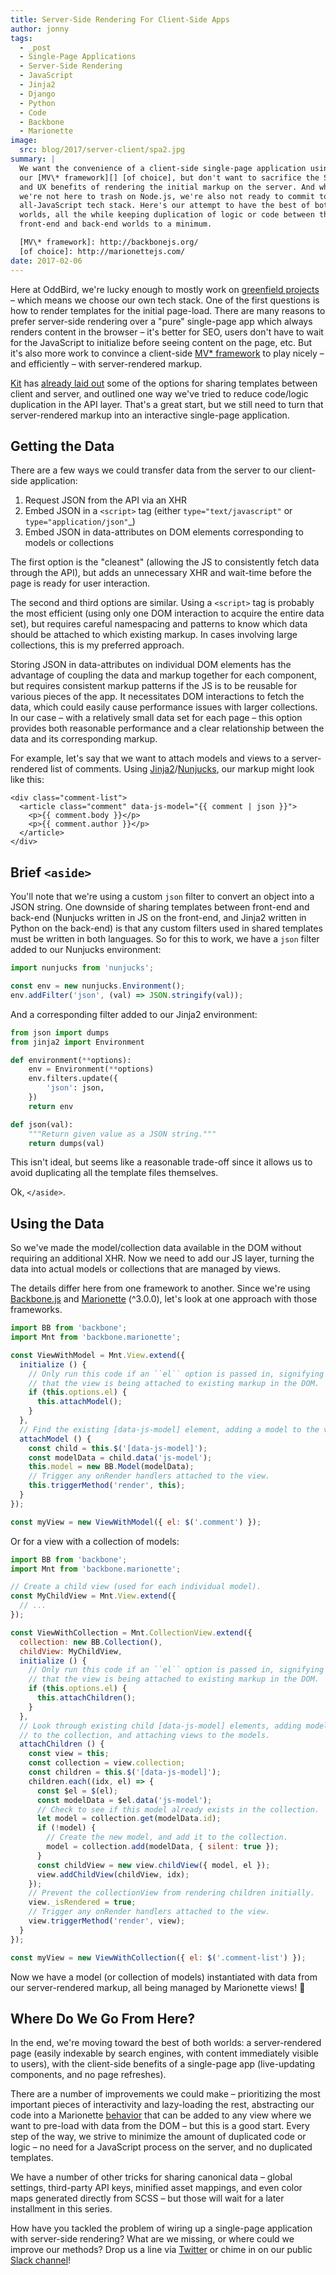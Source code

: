 ```yaml
---
title: Server-Side Rendering For Client-Side Apps
author: jonny
tags:
  - _post
  - Single-Page Applications
  - Server-Side Rendering
  - JavaScript
  - Jinja2
  - Django
  - Python
  - Code
  - Backbone
  - Marionette
image:
  src: blog/2017/server-client/spa2.jpg
summary: |
  We want the convenience of a client-side single-page application using
  our [MV\* framework][] [of choice], but don't want to sacrifice the SEO
  and UX benefits of rendering the initial markup on the server. And while
  we're not here to trash on Node.js, we're also not ready to commit to an
  all-JavaScript tech stack. Here's our attempt to have the best of both
  worlds, all the while keeping duplication of logic or code between the
  front-end and back-end worlds to a minimum.

  [MV\* framework]: http://backbonejs.org/
  [of choice]: http://marionettejs.com/
date: 2017-02-06
---
```


Here at OddBird, we're lucky enough to mostly work on [greenfield
projects] – which means we choose our own tech stack. One of the first
questions is how to render templates for the initial page-load. There
are many reasons to prefer server-side rendering over a "pure"
single-page app which always renders content in the browser – it's
better for SEO, users don't have to wait for the JavaScript to
initialize before seeing content on the page, etc. But it's also more
work to convince a client-side [MV\* framework] to play nicely – and
efficiently – with server-rendered markup.

[Kit] has [already laid out] some of the options for sharing templates
between client and server, and outlined one way we've tried to reduce
code/logic duplication in the API layer. That's a great start, but we
still need to turn that server-rendered markup into an interactive
single-page application.

[greenfield projects]: https://en.wikipedia.org/wiki/Greenfield_project
[MV\* framework]: http://backbonejs.org/
[Kit]: /authors/kit/
[already laid out]: /2016/12/16/server-side-rendering-spa/

## Getting the Data

There are a few ways we could transfer data from the server to our
client-side application:

1.  Request JSON from the API via an XHR
2.  Embed JSON in a `<script>` tag (either `type="text/javascript"` or
    `type="application/json"`\_)
3.  Embed JSON in data-attributes on DOM elements corresponding to
    models or collections

The first option is the "cleanest" (allowing the JS to consistently
fetch data through the API), but adds an unnecessary XHR and wait-time
before the page is ready for user interaction.

The second and third options are similar. Using a `<script>` tag is
probably the most efficient (using only one DOM interaction to acquire
the entire data set), but requires careful namespacing and patterns to
know which data should be attached to which existing markup. In cases
involving large collections, this is my preferred approach.

Storing JSON in data-attributes on individual DOM elements has the
advantage of coupling the data and markup together for each component,
but requires consistent markup patterns if the JS is to be reusable for
various pieces of the app. It necessitates DOM interactions to fetch the
data, which could easily cause performance issues with larger
collections. In our case – with a relatively small data set for each
page – this option provides both reasonable performance and a clear
relationship between the data and its corresponding markup.

For example, let's say that we want to attach models and views to a
server-rendered list of comments. Using [Jinja2]/[Nunjucks], our markup
might look like this:

```django
<div class="comment-list">
  <article class="comment" data-js-model="{​{ comment | json }}">
    <p>{​{ comment.body }}</p>
    <p>{​{ comment.author }}</p>
  </article>
</div>
```

[Jinja2]: http://jinja.pocoo.org/docs/dev/
[Nunjucks]: https://mozilla.github.io/nunjucks/

## Brief `<aside>`

You'll note that we're using a custom `json` filter to convert an object
into a JSON string. One downside of sharing templates between front-end
and back-end (Nunjucks written in JS on the front-end, and Jinja2
written in Python on the back-end) is that any custom filters used in
shared templates must be written in both languages. So for this to work,
we have a `json` filter added to our Nunjucks environment:

```js
import nunjucks from 'nunjucks';

const env = new nunjucks.Environment();
env.addFilter('json', (val) => JSON.stringify(val));
```

And a corresponding filter added to our Jinja2 environment:

```python
from json import dumps
from jinja2 import Environment

def environment(**options):
    env = Environment(**options)
    env.filters.update({
        'json': json,
    })
    return env

def json(val):
    """Return given value as a JSON string."""
    return dumps(val)
```

This isn't ideal, but seems like a reasonable trade-off since it allows
us to avoid duplicating all the template files themselves.

Ok, `</aside>`.

## Using the Data

So we've made the model/collection data available in the DOM without
requiring an additional XHR. Now we need to add our JS layer, turning
the data into actual models or collections that are managed by views.

The details differ here from one framework to another. Since we're using
[Backbone.js] and [Marionette] (^3.0.0), let's look at one approach with
those frameworks.

```js
import BB from 'backbone';
import Mnt from 'backbone.marionette';

const ViewWithModel = Mnt.View.extend({
  initialize () {
    // Only run this code if an ``el`` option is passed in, signifying
    // that the view is being attached to existing markup in the DOM.
    if (this.options.el) {
      this.attachModel();
    }
  },
  // Find the existing [data-js-model] element, adding a model to the view.
  attachModel () {
    const child = this.$('[data-js-model]');
    const modelData = child.data('js-model');
    this.model = new BB.Model(modelData);
    // Trigger any onRender handlers attached to the view.
    this.triggerMethod('render', this);
  }
});

const myView = new ViewWithModel({ el: $('.comment') });
```

Or for a view with a collection of models:

```js
import BB from 'backbone';
import Mnt from 'backbone.marionette';

// Create a child view (used for each individual model).
const MyChildView = Mnt.View.extend({
  // ...
});

const ViewWithCollection = Mnt.CollectionView.extend({
  collection: new BB.Collection(),
  childView: MyChildView,
  initialize () {
    // Only run this code if an ``el`` option is passed in, signifying
    // that the view is being attached to existing markup in the DOM.
    if (this.options.el) {
      this.attachChildren();
    }
  },
  // Look through existing child [data-js-model] elements, adding models
  // to the collection, and attaching views to the models.
  attachChildren () {
    const view = this;
    const collection = view.collection;
    const children = this.$('[data-js-model]');
    children.each((idx, el) => {
      const $el = $(el);
      const modelData = $el.data('js-model');
      // Check to see if this model already exists in the collection.
      let model = collection.get(modelData.id);
      if (!model) {
        // Create the new model, and add it to the collection.
        model = collection.add(modelData, { silent: true });
      }
      const childView = new view.childView({ model, el });
      view.addChildView(childView, idx);
    });
    // Prevent the collectionView from rendering children initially.
    view._isRendered = true;
    // Trigger any onRender handlers attached to the view.
    view.triggerMethod('render', view);
  }
});

const myView = new ViewWithCollection({ el: $('.comment-list') });
```

Now we have a model (or collection of models) instantiated with data
from our server-rendered markup, all being managed by Marionette views!
🎉

[Backbone.js]: http://backbonejs.org/
[Marionette]: http://marionettejs.com/

## Where Do We Go From Here?

In the end, we're moving toward the best of both worlds: a
server-rendered page (easily indexable by search engines, with content
immediately visible to users), with the client-side benefits of a
single-page app (live-updating components, and no page refreshes).

There are a number of improvements we could make – prioritizing the most
important pieces of interactivity and lazy-loading the rest, abstracting
our code into a Marionette [behavior] that can be added to any view
where we want to pre-load with data from the DOM – but this is a good
start. Every step of the way, we strive to minimize the amount of
duplicated code or logic – no need for a JavaScript process on the
server, and no duplicated templates.

We have a number of other tricks for sharing canonical data – global
settings, third-party API keys, minified asset mappings, and even color
maps generated directly from SCSS – but those will wait for a later
installment in this series.

How have you tackled the problem of wiring up a single-page application
with server-side rendering? What are we missing, or where could we
improve our methods? Drop us a line via [Twitter] or chime in on our
public [Slack channel]!

[behavior]: http://marionettejs.com/docs/v3.1.0/marionette.behavior.html
[Twitter]: https://twitter.com/oddbird
[Slack channel]: http://friends.oddbird.net/
